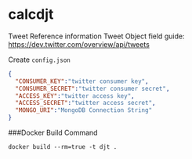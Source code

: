 calcdjt
============================

Tweet Reference information
Tweet Object field guide:  https://dev.twitter.com/overview/api/tweets

Create `config.json`
```json
{
  "CONSUMER_KEY":"twitter consumer key",
  "CONSUMER_SECRET":"twitter consumer secret",
  "ACCESS_KEY":"twitter access key", 
  "ACCESS_SECRET":"twitter access secret",
  "MONGO_URI":"MongoDB Connection String"
}
```
###Docker Build Command
```
docker build --rm=true -t djt .
```